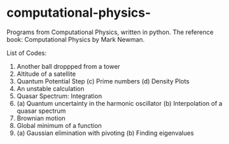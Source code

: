 # computational-physics-
Programs from Computational Physics, written in python. The reference book: Computational Physics by Mark Newman.


List of Codes:

1. Another ball droppped from a tower
2. Altitude of a satellite
3. Quantum Potential Step
   (c) Prime numbers
   (d) Density Plots 
3. An unstable calculation
4. Quasar Spectrum: Integration 
5. (a) Quantum uncertainty in the harmonic oscillator
   (b) Interpolation of a quasar spectrum
6. Brownian motion
7. Global minimum of a function
8. (a) Gaussian elimination with pivoting
   (b) Finding eigenvalues
